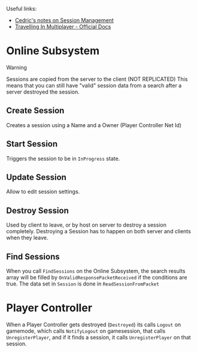 Useful links:
- [Cedric's notes on Session Management](https://cedric-neukirchen.net/docs/category/session-management/)
- [Travelling In Multiplayer - Official Docs](https://dev.epicgames.com/documentation/en-us/unreal-engine/travelling-in-multiplayer-in-unreal-engine?application_version=5.3)

# Online Subsystem

> [!warning]
> Sessions are copied from the server to the client (NOT REPLICATED)
This means that you can still have "valid" session data from a search after a server destroyed the session.

## Create Session
Creates a session using a Name and a Owner (Player Controller Net Id)

## Start Session
Triggers the session to be in `InProgress` state.

## Update Session
Allow to edit session settings.

## Destroy Session
Used by client to leave, or by host on server to destroy a session completely.
Destroying a Session has to happen on both server and clients when they leave.

## Find Sessions
When you call `FindSessions` on the Online Subsystem, the search results array will be filled by `OnValidResponsePacketReceived` if the conditions are true.
The data set in `Session` is done in `ReadSessionFromPacket`

# Player Controller
When a Player Controller gets destroyed (`Destroyed`) its calls `Logout` on gamemode, which calls `NotifyLogout` on gamesession, that calls `UnregisterPlayer`, and if it finds a session, it calls `UnregisterPlayer` on that session.
